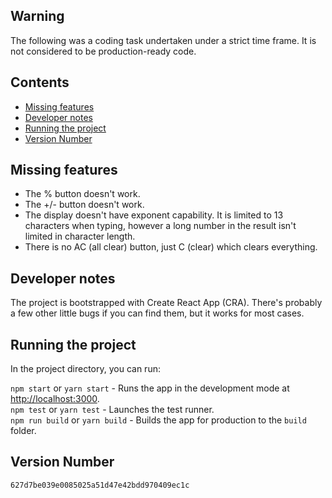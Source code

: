 ## Warning

The following was a coding task undertaken under a strict time frame. It is not considered to be production-ready code.

## Contents

- [Missing features](#missing-features)
- [Developer notes](#developer-notes)
- [Running the project](#running-the-project)
- [Version Number](#version-number)

## Missing features

- The % button doesn't work.
- The +/- button doesn't work.
- The display doesn't have exponent capability. It is limited to 13 characters when typing, however a long number in the result isn't limited in character length.
- There is no AC (all clear) button, just C (clear) which clears everything.

## Developer notes

The project is bootstrapped with Create React App (CRA).
There's probably a few other little bugs if you can find them, but it works for most cases.

## Running the project

In the project directory, you can run:

`npm start` or `yarn start` - Runs the app in the development mode at [http://localhost:3000](http://localhost:3000).<br>
`npm test` or `yarn test` - Launches the test runner.<br>
`npm run build` or `yarn build` - Builds the app for production to the `build` folder.<br>

## Version Number

`627d7be039e0085025a51d47e42bdd970409ec1c`
